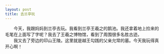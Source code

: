 ```yaml
---
layout: post
title: 去兰亭玩
---
```



　　今天，我跟妈妈到兰亭去玩。我看到兰亭王羲之的鹅池。我还拿着地上捡来的毛笔在上面写了字呢？我去了王羲之博物馆，看到了周围很多名胜古迹。  
　　我又去了旁边的印山王陵。这里就是越王勾践的父亲允常的墓。今天我玩得真开心啊！   
